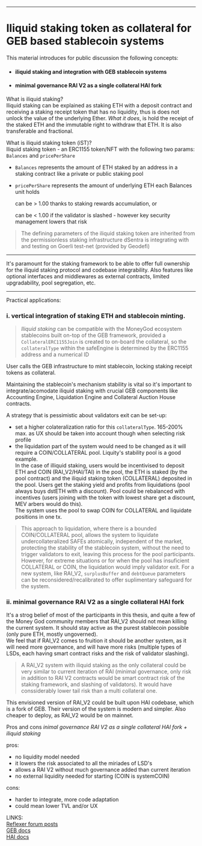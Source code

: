 ***
# Iliquid staking token as collateral for GEB based stablecoin systems
This material introduces for public discussion the following concepts:
- #### iliquid staking and integration with GEB stablecoin systems
- #### minimal governance RAI V2 as a single collateral HAI fork

<!-- 
CREDITS:
 @gorondan
 @fabiohild 
 @geode-main 
 @wei3erHase
 @bkellerman
  -->

What is iliquid staking?  
Iliquid staking can be explained as staking ETH with a deposit contract and receiving a staking receipt token that has no liquidity, thus is does not unlock the value of the underlying Ether. *What it does*, is hold the receipt of the staked ETH and the immutable right to withdraw that ETH. It is also transferable and fractional. 

What is iliquid staking token (iST)?  
Iliquid staking token - an ERC1155 token/NFT with the following two params: `Balances` and `pricePerShare`

- `Balances` represents the amount of ETH staked by an address in a staking contract like a private or public staking pool

- `pricePerShare` represents the amount of underlying ETH each Balances unit holds 
    
    can be > 1.00 thanks to staking rewards accumulation, or 

    can be < 1.00 if the validator is slashed - however key security management lowers that risk

> The defining parameters of the iliquid staking token are inherited from the permissionless staking infrastructure dSentra is integrating with and testing on Goerli test-net (provided by Geodefi)
****
It's paramount for the staking framework to be able to offer full ownership for the iliquid staking protocol and codebase integrability. Also features like optional interfaces and middlewares as external contracts, limited upgradability, pool segregation, etc.
****

Practical applications:
### i.  vertical integration of staking ETH and stablecoin minting. 

>*Iliquid staking* can be compatible with the MoneyGod ecosystem stablecoins built on-top of the GEB framework, provided a `CollateralERC1155Join` is created to on-board the collateral, so the `collateralType` within the safeEngine is determined by the ERC1155 address and a numerical ID  

User calls the GEB infrastructure to mint stablecoin, locking staking receipt tokens as collateral.

Maintaining the stablecoin's mechanism stability is vital so it's important to integrate/acomodate iliquid staking with crucial GEB components like Accounting Engine, Liquidation Engine and Collateral Auction House contracts.

A strategy that is pessimistic about validators exit can be set-up:
- set a higher colateralization ratio for this `collateralType`. 165-200% max. as UX should be taken into account though when selecting risk profile
- the liquidation part of the system would need to be changed as it will require a COIN/COLLATERAL pool. Liquity's stability pool is a good example.   
In the case of illiquid staking, users would be incentivised to deposit ETH and COIN (RAI_V2/HAI/TAI) in the pool, the ETH is staked (by the pool contract) and the iliquid staking token (COLLATERAL) deposited in the pool. Users get the staking yield and profits from liquidations (pool always buys dstETH with a discount). Pool could be rebalanced with incentives (users joining with the token with lowest share get a discount, MEV arbers would do this).  
The system uses the pool to swap COIN for COLLATERAL and liquidate positions in one tx.

>This approach to liquidation, where there is a bounded COIN/COLLATERAL pool, allows the system to liquidate undercollateralized SAFEs atomically, independent of the market, protecting the stability of the stablecoin system, without the need to trigger validators to exit, leaving this process for the pool participants.
However, for extreme situations or for when the pool has insuficient COLLATERAL or COIN, the liquidation would imply validator exit. 
For a new system, like RAI_V2, `surplusBuffer` and `debtQueue` parameters can be reconsidered/recalibrated to offer suplimentary safeguard for the system.


### ii. minimal governance RAI V2 as a single collateral HAI fork
It's a strog belief of most of the participants in this thesis, and quite a few of the Money God community members that RAI_V2 should not mean killing the current system.
It should stay active as the purest stablecoin possible (only pure ETH, mostly ungoverned).   
We feel that if RAI_V2 comes to fruition it should be another system, as it will need more governance, and will have more risks (multiple types of LSDs, each having smart contract risks and the risk of validator slashing).
>A RAI_V2 system with iliquid staking as the only collateral could be very similar to current iteration of RAI (minimal governance, only risk in addition to RAI V2 contracts would be smart contract risk of the staking framework, and slashing of validators). It would have conssiderably lower tail risk than a multi collateral one.
 
This envisioned version of RAI_V2 could be built upon HAI codebase, which is a fork of GEB. Their version of the system is modern and simpler. Also cheaper to deploy, as RAI_V2 would be on mainnet.

Pros and cons *inimal governance RAI V2 as a single collateral HAI fork + iliquid staking*

pros:
+ no liquidity model needed
+ it lowers the risk associated to all the miriades of LSD's  
+ allows a RAI V2 without much governance added than current iteration
+ no external liquidity needed for starting (COIN is systemCOIN) 

cons:  
- harder to integrate, more code adaptation
- could mean lower TVL and/or UX

LINKS:  
[Reflexer forum posts](https://community.reflexer.finance/t/exploring-the-potential-of-liquid-staking-and-rai/455/7)  
[GEB docs](https://docs.reflexer.finance/)  
[HAI docs](https://docs.letsgethai.com)
